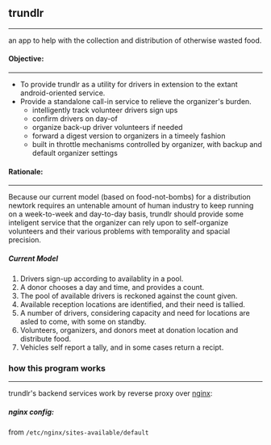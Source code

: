 ## trundlr
--------

an app to help with the collection and distribution of otherwise wasted food.

#### Objective:
--------
  * To provide trundlr as a utility for drivers in extension to the extant android-oriented service.
  * Provide a standalone call-in service to relieve the organizer's burden.
    * intelligently track volunteer drivers sign ups
    * confirm drivers on day-of
    * organize back-up driver volunteers if needed
    * forward a digest version to organizers in a timeely fashion
    * built in throttle mechanisms controlled by organizer, with backup and default organizer settings

#### Rationale:
--------
Because our current model (based on food-not-bombs) for a distribution newtork requires an untenable amount of human industry to keep running on a week-to-week and day-to-day basis, trundlr should provide some inteligent service that the organizer can rely upon to self-organize volunteers and their various problems with temporality and spacial precision.

##### Current Model

1. Drivers sign-up according to availablity in a pool.
2. A donor chooses a day and time, and provides a count.
3. The pool of available drivers is reckoned against the count given.
4. Available reception locations are identified, and their need is tallied.
5. A number of drivers, considering capacity and need for locations are asled to come, with some on standby.
6. Volunteers, organizers, and donors meet at donation location and distribute food.
7. Vehicles self report a tally, and in some cases return a recipt.


### how this program works
----
trundlr's backend services work by reverse proxy over [nginx](http://nginx.org/en/download.html):
##### nginx config:
from `/etc/nginx/sites-available/default`
